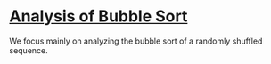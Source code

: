 # [Analysis of Bubble Sort](https://analysis-of-bubble-sort.github.io/)

We focus mainly on analyzing the bubble sort of a randomly shuffled sequence.